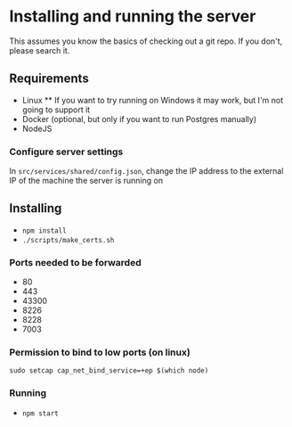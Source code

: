 # Installing and running the server

This assumes you know the basics of checking out a git repo. If you don't, please search it.

## Requirements

- Linux
  \*\* If you want to try running on Windows it may work, but I'm not going to support it
- Docker (optional, but only if you want to run Postgres manually)
- NodeJS

### Configure server settings

In `src/services/shared/config.json`, change the IP address to the external IP of the machine the server is running on

## Installing

- `npm install`
- `./scripts/make_certs.sh`

### Ports needed to be forwarded

- 80
- 443
- 43300
- 8226
- 8228
- 7003

### Permission to bind to low ports (on linux)

`sudo setcap cap_net_bind_service=+ep $(which node)`

### Running

- `npm start`
